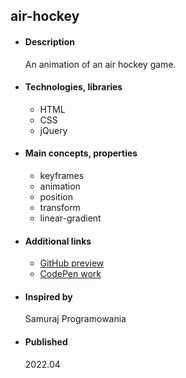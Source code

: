 
## air-hockey

- #### Description
  An animation of an air hockey game.

- #### Technologies, libraries
  - HTML
  - CSS
  - jQuery

- #### Main concepts, properties
  - keyframes
  - animation
  - position 
  - transform
  - linear-gradient

- #### Additional links
  - [GitHub preview](https://htmlpreview.github.io/?https://github.com/tadeg/website-design/blob/main/pr0004-air-hockey/index.html)
  - [CodePen work](https://codepen.io/tadeT/pen/dyJBRyw)
    
- #### Inspired by
    Samuraj Programowania

- #### Published 
    2022.04




